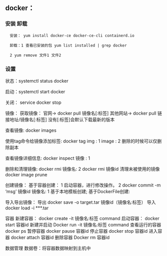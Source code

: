 ## docker：

### 安装 卸载
      安装： yum install docker-ce docker-ce-cli containerd.io

      卸载：1 查看已安装的包 yum list installed | grep docker

	  2 yum remove 文件1 文件2


### 设置
状态：systemctl status docker

启动：systemctl start docker

关闭： service docker stop

镜像：
获取镜像：
官网-> docker pull 镜像名[:标签]
其他网站-> docker pull 链接地址/镜像名[:标签]
没有[:标签]会默认下载最新的版本

查看镜像:
docker images

使用tag命令给镜像添加标签:
docker tag img : 1  image : 2
删除的时候可以仅删除副本

查看镜像详细信息:
docker inspect 镜像 : 1

删除和清理镜像:
docker rmi 镜像名: 2
docker rmi 镜像id
清理未被使用的镜像 docker image prune

创建镜像：
 基于容器创建：
1 启动容器，进行修改操作。
2 docker commit -m ‘msg’ 镜像id 镜像名: 1
     基于本地模板创建;
 基于DockerFile创建:

导入导出镜像：
导出 docker save -o target.tar 镜像id（镜像名:标签）
导入 docker load -i ***.tar

容器
新建容器：
docker create -it 镜像名:标签 command
启动容器：
docker start 容器id
新建并启动
Docker run -it 镜像名:标签 command
查看运行的容器
docker ps
暂停容器
docker pause 容器id
停止容器
docker stop 容器id
进入容器
docker attach 容器id
删除容器
Docker rm 容器id

数据管理
数据卷：将容器数据映射到主机中
